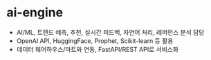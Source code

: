# ai-engine
 
- AI/ML, 트렌드 예측, 추천, 실시간 피드백, 자연어 처리, 레퍼런스 분석 담당
- OpenAI API, HuggingFace, Prophet, Scikit-learn 등 활용
- 데이터 웨어하우스/마트와 연동, FastAPI/REST API로 서비스화 